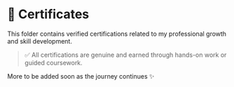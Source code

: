 # 🏅 Certificates

This folder contains verified certifications related to my professional growth and skill development.
> ✅ All certifications are genuine and earned through hands-on work or guided coursework.

More to be added soon as the journey continues ✨

